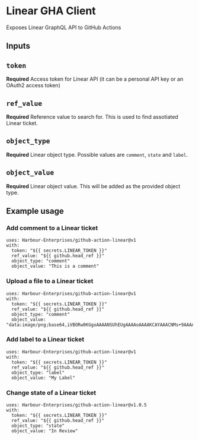 # Linear GHA Client

Exposes Linear GraphQL API to GitHub Actions

## Inputs

## `token`

**Required** Access token for Linear API (it can be a personal API key or an OAuth2 access token)

## `ref_value`

**Required** Reference value to search for. This is used to find assotiated Linear ticket.

## `object_type`

**Required** Linear object type. Possible values are `comment`, `state` and `label`.

## `object_value`

**Required** Linear object value. This will be added as the provided object type.

## Example usage

### Add comment to a Linear ticket

```
uses: Harbour-Enterprises/github-action-linear@v1
with:
  token: "${{ secrets.LINEAR_TOKEN }}"
  ref_value: "${{ github.head_ref }}"
  object_type: "comment"
  object_value: "This is a comment"
```

### Upload a file to a Linear ticket

```
uses: Harbour-Enterprises/github-action-linear@v1
with:
  token: "${{ secrets.LINEAR_TOKEN }}"
  ref_value: "${{ github.head_ref }}"
  object_type: "comment"
  object_value: "data:image/png;base64,iVBORw0KGgoAAAANSUhEUgAAAAoAAAAKCAYAAACNMs+9AAAAFUlEQVR42mP8z8BQz0AEYBxVSF+FABJADveWkH6oAAAAAElFTkSuQmCC"
```

### Add label to a Linear ticket

```
uses: Harbour-Enterprises/github-action-linear@v1
with:
  token: "${{ secrets.LINEAR_TOKEN }}"
  ref_value: "${{ github.head_ref }}"
  object_type: "label"
  object_value: "My Label"
```

### Change state of a Linear ticket

```
uses: Harbour-Enterprises/github-action-linear@v1.0.5
with:
  token: "${{ secrets.LINEAR_TOKEN }}"
  ref_value: "${{ github.head_ref }}"
  object_type: "state"
  object_value: "In Review"
```

